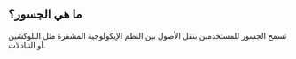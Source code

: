 ## ما هي الجسور؟

تسمح الجسور للمستخدمين بنقل الأصول بين النظم الإيكولوجية المشفرة مثل البلوكشين أو التبادلات.